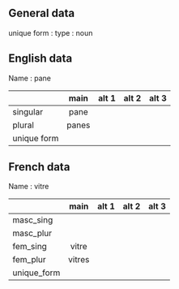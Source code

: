 ## General data

unique form :
type : noun

## English data

Name : pane

|             | main  | alt 1 | alt 2 | alt 3 |
| :---------- | :---: | :---: | :---: | ----- |
| singular    | pane  |       |       |       |
| plural      | panes |       |       |       |
| unique form |       |       |       |       |

## French data

Name : vitre

|             |  main  | alt 1 | alt 2 | alt 3 |
| :---------- | :----: | :---: | :---: | :---: |
| masc_sing   |        |       |       |       |
| masc_plur   |        |       |       |       |
| fem_sing    | vitre  |       |       |       |
| fem_plur    | vitres |       |       |       |
| unique_form |        |       |       |       |


